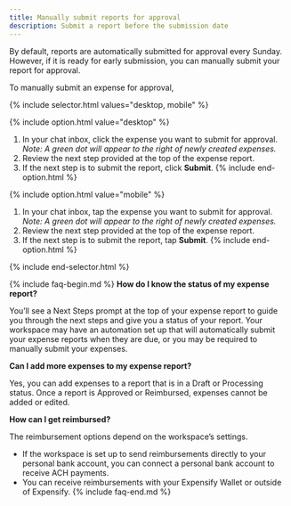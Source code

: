 ```yaml
---
title: Manually submit reports for approval
description: Submit a report before the submission date
---
```

<div id="new-expensify" markdown="1">

By default, reports are automatically submitted for approval every Sunday. However, if it is ready for early submission, you can manually submit your report for approval.

To manually submit an expense for approval, 

{% include selector.html values="desktop, mobile" %}

{% include option.html value="desktop" %}
1. In your chat inbox, click the expense you want to submit for approval. *Note: A green dot will appear to the right of newly created expenses.*
2. Review the next step provided at the top of the expense report.
3. If the next step is to submit the report, click **Submit**.
{% include end-option.html %}

{% include option.html value="mobile" %}
1. In your chat inbox, tap the expense you want to submit for approval. *Note: A green dot will appear to the right of newly created expenses.*
2. Review the next step provided at the top of the expense report.
3. If the next step is to submit the report, tap **Submit**.
{% include end-option.html %}

{% include end-selector.html %}

{% include faq-begin.md %}
**How do I know the status of my expense report?** 

You’ll see a Next Steps prompt at the top of your expense report to guide you through the next steps and give you a status of your report. Your workspace may have an automation set up that will automatically submit your expense reports when they are due, or you may be required to manually submit your expenses.

**Can I add more expenses to my expense report?**

Yes, you can add expenses to a report that is in a Draft or Processing status. Once a report is Approved or Reimbursed, expenses cannot be added or edited. 

**How can I get reimbursed?**

The reimbursement options depend on the workspace’s settings. 
- If the workspace is set up to send reimbursements directly to your personal bank account, you can connect a personal bank account to receive ACH payments. 
- You can receive reimbursements with your Expensify Wallet or outside of Expensify.
{% include faq-end.md %}

</div>
